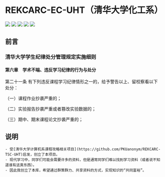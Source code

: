 # REKCARC-EC-UHT（清华大学化工系）
[![](https://img.shields.io/github/watchers/A-Normal-User/REKCARC-EC-UHT.svg?style=flat)](https://github.com/A-Normal-User/REKCARC-EC-UHT/watchers)
[![](https://img.shields.io/github/stars/A-Normal-User/REKCARC-EC-UHT.svg?style=flat)](https://github.com/A-Normal-User/REKCARC-EC-UHT/stargazers)
[![](https://img.shields.io/github/forks/A-Normal-User/REKCARC-EC-UHT.svg?style=flat)](https://github.com/A-Normal-User/REKCARC-EC-UHT/network/members)
[![](https://img.shields.io/github/issues-pr-closed-raw/A-Normal-User/REKCARC-EC-UHT.svg?style=flat)](https://github.com/A-Normal-User/REKCARC-EC-UHT/issues)
![](https://img.shields.io/github/repo-size/A-Normal-User/REKCARC-EC-UHT.svg?style=flat)

## 前言

### 清华大学学生纪律处分管理规定实施细则

#### 第六章　学术不端、违反学习纪律的行为与处分

第二十一条 有下列违反课程学习纪律情形之一的，给予警告以上、留校察看以下处分：

（一）课程作业抄袭严重的；

（二）实验报告抄袭严重或者篡改实验数据的；

（三）期中、期末课程论文抄袭严重的；

## 说明
	- 受[清华大学计算机系课程攻略相关项目](https://github.com/PKUanonym/REKCARC-TSC-UHT)启发，创立了本项目。
	- 现代学习中，同学们可能会需要许多的资料，但是通常同学们难以找到学习资料（或者说不知道谁有这类东西）。
	- 因此我创立了本库，希望通过群策群力、共享资料的方式，实现知识的“共同富裕”。



